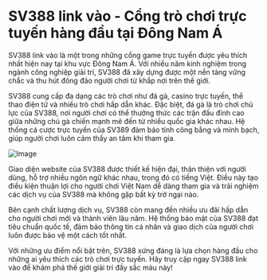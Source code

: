 # SV388 link vào - Cổng trò chơi trực tuyến hàng đầu tại Đông Nam Á

SV388 link vào là một trong những cổng game trực tuyến được yêu thích nhất hiện nay tại khu vực Đông Nam Á. Với nhiều năm kinh nghiệm trong ngành công nghiệp giải trí, SV388 đã xây dựng được một nền tảng vững chắc và thu hút đông đảo người chơi từ khắp nơi trên thế giới.

SV388 cung cấp đa dạng các trò chơi như đá gà, casino trực tuyến, thể thao điện tử và nhiều trò chơi hấp dẫn khác. Đặc biệt, đá gà là trò chơi chủ lực của SV388, nơi người chơi có thể thưởng thức các trận đấu đỉnh cao giữa những chú gà chiến mạnh mẽ đến từ nhiều quốc gia khác nhau. Hệ thống cá cược trực tuyến của SV389 đảm bảo tính công bằng và minh bạch, giúp người chơi luôn cảm thấy an tâm khi tham gia.

![Image](https://github.com/user-attachments/assets/bd51ea9f-0666-407b-a7a7-98ead6de688c)

Giao diện website của SV388 được thiết kế hiện đại, thân thiện với người dùng, hỗ trợ nhiều ngôn ngữ khác nhau, trong đó có tiếng Việt. Điều này tạo điều kiện thuận lợi cho người chơi Việt Nam dễ dàng tham gia và trải nghiệm các dịch vụ của SV388 mà không gặp bất kỳ trở ngại nào.

Bên cạnh chất lượng dịch vụ, SV388 còn mang đến nhiều ưu đãi hấp dẫn cho người chơi mới và thành viên lâu năm. Hệ thống bảo mật của SV388 đạt tiêu chuẩn quốc tế, đảm bảo thông tin cá nhân và giao dịch của người chơi luôn được bảo vệ một cách tốt nhất.

Với những ưu điểm nổi bật trên, SV388 xứng đáng là lựa chọn hàng đầu cho những ai yêu thích các trò chơi trực tuyến. Hãy truy cập ngay SV388 link vào để khám phá thế giới giải trí đầy sắc màu này!